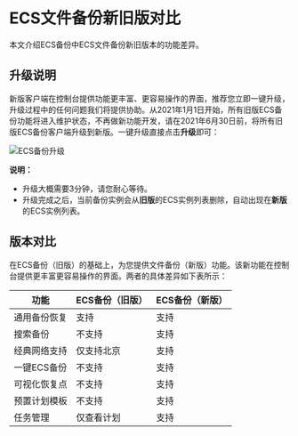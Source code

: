 # ECS文件备份新旧版对比

本文介绍ECS备份中ECS文件备份新旧版本的功能差异。

## 升级说明

新版客户端在控制台提供功能更丰富、更容易操作的界面，推荐您立即一键升级，升级过程中的任何问题我们将提供协助。从2021年1月1日开始，所有旧版ECS备份功能将进入维护状态，不再做新功能开发，请在2021年6月30日前，将所有旧版ECS备份客户端升级到新版。一键升级直接点击**升级**即可：

![ECS备份升级](https://static-aliyun-doc.oss-accelerate.aliyuncs.com/assets/img/zh-CN/3883968061/p204899.png)

**说明：**

-   升级大概需要3分钟，请您耐心等待。
-   升级完成之后，当前备份实例会从**旧版**的ECS实例列表删除，自动出现在**新版**的ECS实例列表。

## 版本对比

在ECS备份（旧版）的基础上，为您提供文件备份（新版）功能。该新功能在控制台提供更丰富更容易操作的界面。两者的具体差异如下表所示：

|功能|ECS备份（旧版）|ECS备份（新版）|
|--|---------|---------|
|通用备份恢复|支持|支持|
|搜索备份|不支持|支持|
|经典网络支持|仅支持北京|支持|
|一键ECS备份|不支持|支持|
|可视化恢复点|不支持|支持|
|预置计划模板|不支持|支持|
|任务管理|仅查看计划|支持|

